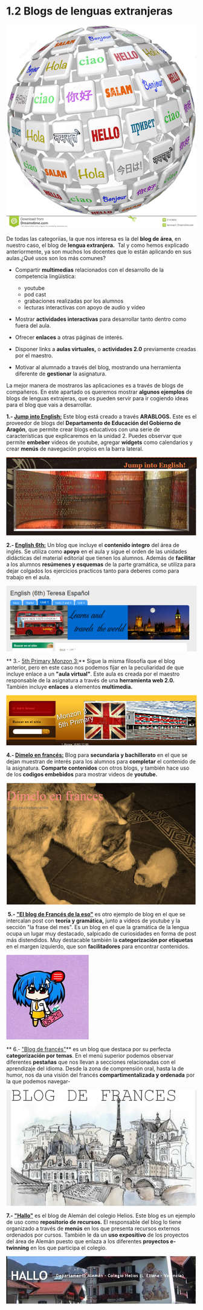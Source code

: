 # 1.2 Blogs de lenguas extranjeras


![Fig 1.10  www.dreamstime.com Licencia Creative Commons](img/blogs_de_lenguas.jpg)




De todas las categoriías, la que nos interesa es la del **blog de área**, en nuestro caso, el blog de **lengua extranjera.**  Tal y como hemos explicado anteriormente, ya son muchos los docentes que lo están aplicando en sus aulas.¿Qué usos son los más comunes?

*   Compartir **multimedias** relacionados con el desarrollo de la competencia lingüística:
    *   youtube
    *   pod cast
    *   grabaciones realizadas por los alumnos
    *   lecturas interactivas con apoyo de audio y vídeo

*   Mostrar **actividades interactivas** para desarrollar tanto dentro como fuera del aula.
*   Ofrecer **enlaces** a otras páginas de interés.
*   Disponer links a **aulas virtuales,** o **actividades 2.0** previamente creadas por el maestro.
*   Motivar al alumnado a través del blog, mostrando una herramienta diferente de **gestionar** la asignatura.

La mejor manera de mostraros las aplicaciones es a través de blogs de compañeros. En este apartado os queremos mostrar **algunos ejemplos** de blogs de lenguas extrajeras, que os pueden servir para ir cogiendo ideas para el blog que vais a desarrollar.

**1.- [Jump into English:](http://www.catedu.es/arablogs/blog.php?id_blog=2399)** Este blog está creado a través **ARABLOGS.** Este es el proveedor de blogs del **Departamento de Educación del Gobierno de Aragón**, que permite crear blogs educativos con una serie de características que explicaremos en la unidad 2. Puedes observar que permite **embeber** videos de youtube, agregar **widgets** como calendarios y crear **menús** de navegación propios en la barra lateral.


![Fig 1.11: Blog: Jump to english captura de pantalla](img/jum_to_english.png)




**2.- [English 6th:](http://www.teresa23.webnode.com)** Un blog que incluye el **contenido íntegro** del área de inglés. Se utiliza como **apoyo** en el aula y sigue el orden de las unidades didácticas del material editorial que tienen los alumnos. Además de **facilitar** a los alumnos **resúmenes y esquemas** de la parte gramática, se utiliza para dejar colgados los ejercicios practicos tanto para deberes como para trabajo en el aula.


![Fig. 1.12. Blog: English 6th captura de pantalla](img/teresa.png)


** 3.- [5th Primary Monzon 3:](monzon3english5.webnode.com)** Sigue la misma filosofía que el blog anterior, pero en este caso nos podemos fijar en la peculiaridad de que incluye enlace a un **"aula virtual"**. Este aula es creada por el maestro responsable de la asignatura a través de una **herramienta web 2.0.** También incluye **enlaces** a elementos **multimedia.**


![1.13: Blog: 5th primary Blog ceip Monzon 3 captura de pantalla](img/monzon3ingles.png)


**4.- [Dimelo en francés:](dimeloenfrances.blogspot.com)** Blog para **secundaria y bachillerato** en el que se dejan muestran de interés para los alumnos para **completar** el contenido de la asignatura. **Comparte contenidos** con otros blogs, y también hace uso de los **codigos embebidos** para mostrar videos de **youtube.**


![Fig 1.14. Blog: Dímelo en francés. captura de pantalla](img/frances1.png)




 **5.- ["El blog de Francés de la eso"](http://frances3-macarena.blogspot.com.es/)** es otro ejemplo de blog en el que se intercalan post con **teoría y gramática,** junto a videos de youtube y la sección "la frase del mes". Es un blog en el que la gramática de la lengua ocupa un lugar muy destacado, salpicado de curiosidades en forma de post más distendidos. Muy destacable también la **categorización por etiquetas** en el margen izquierdo, que son **facilitadores** para encontrar contenidos.


![Fig 1.15 "El blog de francés de la eso" captura de pantalla](img/frances_eso.JPG)




** 6.- ["Blog de francés"](http://francesmarques.blogspot.com.es/)** es un blog que destaca por su perfecta **categorización por temas**. En el menú superior podemos observar diferentes **pestañas** que nos llevan a secciones relacionadas con el aprendizaje del idioma. Desde la zona de comprensión oral, hasta la de humor, nos da una visión del francés **compartimentalizada y ordenada** por la que podemos navegar-


![Fig 1.16 Blog de francés http://francesmarques.blogspot.com.es/ captura de pantalla](img/frances_3.JPG)




**7.- ["Hallo"](http://heliosaleman.wordpress.com/)** es el blog de Alemán del colegio Helios. Este blog es un ejemplo de uso como **repositorio de recursos.** El responsable del blog lo tiene organizado a través de **menús** en los que presenta recursos externos ordenados por cursos. También le da un **uso expositivo** de los proyectos del área de Alemán puesto que enlaza a los diferentes **proyectos e-twinning** en los que participa el colegio.


![Fig 1.17 http://heliosaleman.wordpress.com/ captura de pantalla](img/aleman_1.JPG)





